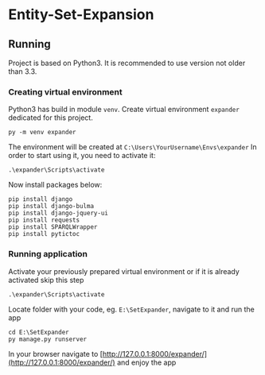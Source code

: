 # Entity-Set-Expansion
## Running
Project is based on Python3. It is recommended to use version not older than 3.3.
### Creating virtual environment
Python3 has build in module `venv`. Create virtual environment `expander` dedicated for this project.
```
py -m venv expander
```
The environment will be created at `C:\Users\YourUsername\Envs\expander`
In order to start using it, you need to activate it:
```
.\expander\Scripts\activate
```
Now install packages below:
```
pip install django
pip install django-bulma
pip install django-jquery-ui
pip install requests
pip install SPARQLWrapper
pip install pytictoc
```
### Running application
Activate your previously prepared virtual environment or if it is already activated skip this step
```
.\expander\Scripts\activate
```
Locate folder with your code, eg. `E:\SetExpander`, navigate to it and run the app
```
cd E:\SetExpander
py manage.py runserver
```
In your browser navigate to [http://127.0.0.1:8000/expander/](http://127.0.0.1:8000/expander/) and enjoy the app
